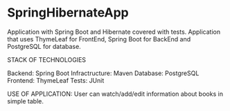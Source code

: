 # SpringHibernateApp
Application with Spring Boot and Hibernate covered with tests.
Application that uses ThymeLeaf for FrontEnd, Spring Boot for BackEnd and PostgreSQL for database.

STACK OF TECHNOLOGIES

Backend: Spring Boot 
Infractructure: Maven 
Database: PostgreSQL 
Frontend: ThymeLeaf
Tests: JUnit

USE OF APPLICATION:
User can watch/add/edit information about books in simple table.
